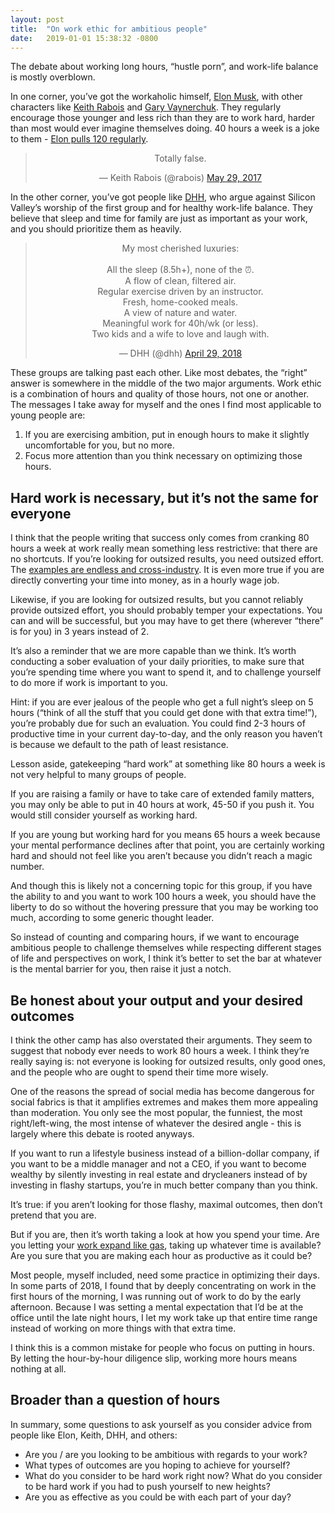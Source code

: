 ```yaml
---
layout: post
title:  "On work ethic for ambitious people"
date:   2019-01-01 15:38:32 -0800
---
```


The debate about working long hours, “hustle porn”, and work-life balance is mostly overblown.

In one corner, you’ve got the workaholic himself, [Elon Musk](https://www.businessinsider.com/elon-musk-nobody-changed-world-40-hours-a-week-not-true-2018-11), with other characters like [Keith Rabois](https://twitter.com/rabois/status/869292464120541184) and [Gary Vaynerchuk](https://www.nytimes.com/2017/08/31/opinion/sunday/silicon-valley-work-life-balance-.html). They regularly encourage those younger and less rich than they are to work hard, harder than most would ever imagine themselves doing. 40 hours a week is a joke to them - [Elon pulls 120 regularly](https://www.nytimes.com/2018/08/16/business/elon-musk-interview-tesla.html). 

<center><blockquote class="twitter-tweet" data-lang="en"><p lang="en" dir="ltr">Totally false.</p>&mdash; Keith Rabois (@rabois) <a href="https://twitter.com/rabois/status/869292464120541184?ref_src=twsrc%5Etfw">May 29, 2017</a></blockquote>
<script async src="https://platform.twitter.com/widgets.js" charset="utf-8"></script></center>

In the other corner, you’ve got people like [DHH](https://m.signalvnoise.com/trickle-down-workaholism-in-startups-a90ceac76426), who argue against Silicon Valley’s worship of the first group and for healthy work-life balance. They believe that sleep and time for family are just as important as your work, and you should prioritize them as heavily.

<center><blockquote class="twitter-tweet" data-lang="en"><p lang="en" dir="ltr">My most cherished luxuries:<br><br>All the sleep (8.5h+), none of the ⏰.<br>A flow of clean, filtered air.<br>Regular exercise driven by an instructor.<br>Fresh, home-cooked meals.<br>A view of nature and water.<br>Meaningful work for 40h/wk (or less).<br>Two kids and a wife to love and laugh with.</p>&mdash; DHH (@dhh) <a href="https://twitter.com/dhh/status/990742238257864705?ref_src=twsrc%5Etfw">April 29, 2018</a></blockquote>
<script async src="https://platform.twitter.com/widgets.js" charset="utf-8"></script></center>

These groups are talking past each other. Like most debates, the “right” answer is somewhere in the middle of the two major arguments. Work ethic is a combination of hours and quality of those hours, not one or another. The messages I take away for myself and the ones I find most applicable to young people are:

1. If you are exercising ambition, put in enough hours to make it slightly uncomfortable for you, but no more.
2. Focus more attention than you think necessary on optimizing those hours.

## Hard work is necessary, but it’s not the same for everyone

I think that the people writing that success only comes from cranking 80 hours a week at work really mean something less restrictive: that there are no shortcuts. If you’re looking for outsized results, you need outsized effort. The [examples are endless and cross-industry](https://www.inc.com/business-insider/work-ethic-of-super-successful-people.html). It is even more true if you are directly converting your time into money, as in a hourly wage job.

Likewise, if you are looking for outsized results, but you cannot reliably provide outsized effort, you should probably temper your expectations. You can and will be successful, but you may have to get there (wherever “there” is for you) in 3 years instead of 2.

It’s also a reminder that we are more capable than we think. It’s worth conducting a sober evaluation of your daily priorities, to make sure that you’re spending time where you want to spend it, and to challenge yourself to do more if work is important to you.

Hint: if you are ever jealous of the people who get a full night’s sleep on 5 hours (“think of all the stuff that you could get done with that extra time!”), you’re probably due for such an evaluation. You could find 2-3 hours of productive time in your current day-to-day, and the only reason you haven’t is because we default to the path of least resistance.

Lesson aside, gatekeeping “hard work” at something like 80 hours a week is not very helpful to many groups of people.

If you are raising a family or have to take care of extended family matters, you may only be able to put in 40 hours at work, 45-50 if you push it. You would still consider yourself as working hard.

If you are young but working hard for you means 65 hours a week because your mental performance declines after that point, you are certainly working hard and should not feel like you aren’t because you didn’t reach a magic number.

And though this is likely not a concerning topic for this group, if you have the ability to and you want to work 100 hours a week, you should have the liberty to do so without the hovering pressure that you may be working too much, according to some generic thought leader.

So instead of counting and comparing hours, if we want to encourage ambitious people to challenge themselves while respecting different stages of life and perspectives on work, I think it’s better to set the bar at whatever is the mental barrier for you, then raise it just a notch.

## Be honest about your output and your desired outcomes

I think the other camp has also overstated their arguments. They seem to suggest that nobody ever needs to work 80 hours a week. I think they’re really saying is: not everyone is looking for outsized results, only good ones, and the people who are ought to spend their time more wisely.

One of the reasons the spread of social media has become dangerous for social fabrics is that it amplifies extremes and makes them more appealing than moderation. You only see the most popular, the funniest, the most right/left-wing, the most intense of whatever the desired angle - this is largely where this debate is rooted anyways.

If you want to run a lifestyle business instead of a billion-dollar company, if you want to be a middle manager and not a CEO, if you want to become wealthy by silently investing in real estate and drycleaners instead of by investing in flashy startups, you’re in much better company than you think.

It’s true: if you aren’t looking for those flashy, maximal outcomes, then don’t pretend that you are.

But if you are, then it’s worth taking a look at how you spend your time. Are you letting your [work expand like gas](https://en.wikipedia.org/wiki/Parkinson%27s_law), taking up whatever time is available? Are you sure that you are making each hour as productive as it could be?

Most people, myself included, need some practice in optimizing their days. In some parts of 2018, I found that by deeply concentrating on work in the first hours of the morning, I was running out of work to do by the early afternoon. Because I was setting a mental expectation that I’d be at the office until the late night hours, I let my work take up that entire time range instead of working on more things with that extra time.

I think this is a common mistake for people who focus on putting in hours. By letting the hour-by-hour diligence slip, working more hours means nothing at all.

## Broader than a question of hours

In summary, some questions to ask yourself as you consider advice from people like Elon, Keith, DHH, and others:

* Are you / are you looking to be ambitious with regards to your work?
* What types of outcomes are you hoping to achieve for yourself?
* What do you consider to be hard work right now? What do you consider to be hard work if you had to push yourself to new heights?
* Are you as effective as you could be with each part of your day?
